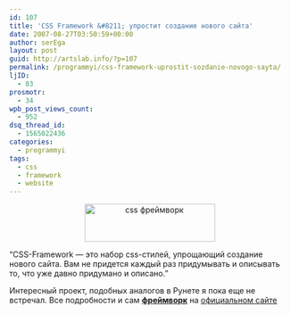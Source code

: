 ```yaml
---
id: 107
title: 'CSS Framework &#8211; упростит создание нового сайта'
date: 2007-08-27T03:50:59+00:00
author: serEga
layout: post
guid: http://artslab.info/?p=107
permalink: /programmyi/css-framework-uprostit-sozdanie-novogo-sayta/
ljID:
  - 83
prosmotr:
  - 34
wpb_post_views_count:
  - 952
dsq_thread_id:
  - 1565022436
categories:
  - programmyi
tags:
  - css
  - framework
  - website
---
```

<center>
  <a href="{{site.img_cdn}}/css_framework.jpg"><img src="{{site.img_cdn}}/css_framework.jpg" alt="css фреймворк" title="css_framework" width="234" height="68" class="alignnone size-full wp-image-1357" /></a>
</center>

&#8220;CSS-Framework — это набор css-стилей, упрощающий создание нового сайта. Вам не придется каждый раз придумывать и описывать то, что уже давно придумано и описано.&#8221;

Интересный проект, подобных аналогов в Рунете я пока еще не встречал. Все подробности и сам <a href="http://ru.wikipedia.org/wiki/Framework" title="Что такое фреимворк" target="_blank"><strong>фреймворк</strong></a> на [официальном сайте](http://css-framework.ru/ "css framework")
